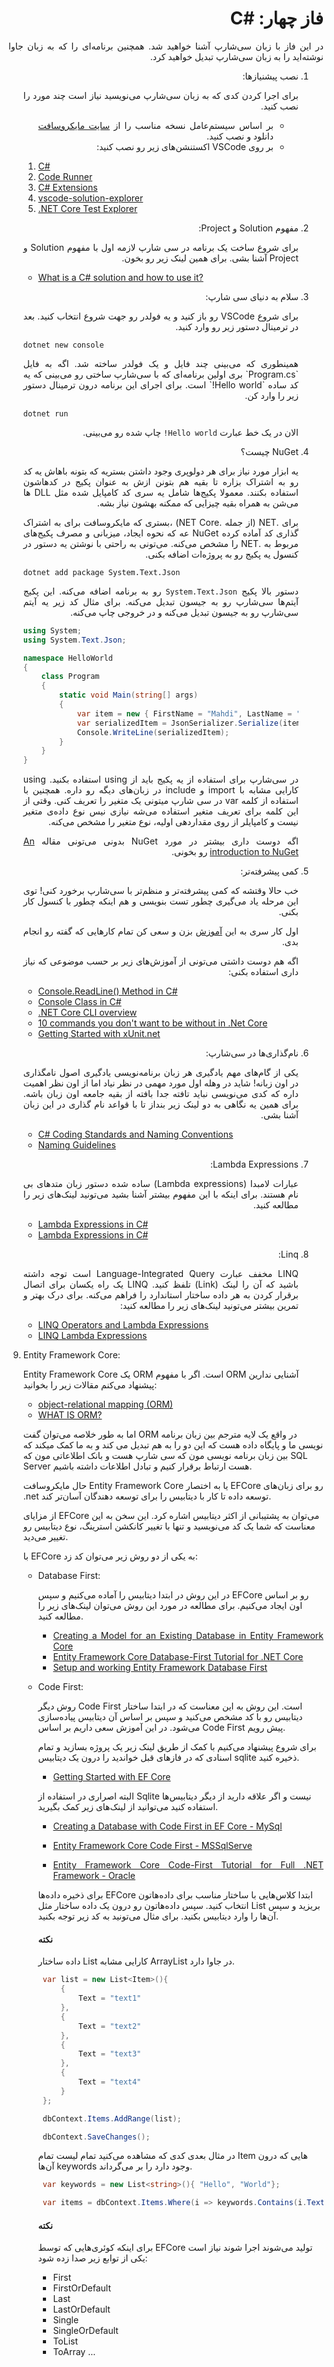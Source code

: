 <div dir="rtl" align='justify'>

# فاز چهار: #C

در این فاز با زبان سی‌شارپ آشنا خواهید شد. همچنین برنامه‌ای را که به زبان جاوا نوشته‌اید را به زبان سی‌شارپ تبدیل خواهید کرد.

1. نصب پیشنیازها:

   برای اجرا کردن کدی که به زبان سی‌شارپ می‌نویسید نیاز است چند مورد را نصب کنید.

   - بر اساس سیستم‌عامل نسخه مناسب را از [سایت مایکروسافت ](https://dotnet.microsoft.com/download/dotnet-core/3.1) دانلود و نصب کنید.
   - بر روی VSCode اکستنشن‌های زیر رو نصب کنید:

    <div dir="ltr" align='justify'>

   1. [C#](https://marketplace.visualstudio.com/items?itemName=ms-dotnettools.csharp)
   2. [Code Runner](https://marketplace.visualstudio.com/items?itemName=formulahendry.code-runner)
   3. [C# Extensions](https://marketplace.visualstudio.com/items?itemName=jchannon.csharpextensions)
   4. [vscode-solution-explorer](https://marketplace.visualstudio.com/items?itemName=fernandoescolar.vscode-solution-explorer)
   5. [.NET Core Test Explorer](https://marketplace.visualstudio.com/items?itemName=formulahendry.dotnet-test-explorer)

    </div>

2. مفهوم Solution و Project:

   برای شروع ساخت یک برنامه در سی شارپ لازمه اول با مفهوم Solution و Project آشنا بشی. برای همین لینک‌ زیر رو بخون.


    <div dir="ltr" align='justify'>

    - [What is a C# solution and how to use it?](https://stackoverflow.com/a/40400159/7498797)
    </div>

3. سلام به دنیای سی شارپ:

   برای شروع VSCode رو باز کنید و یه فولدر رو جهت شروع انتخاب کنید. بعد در ترمینال دستور زیر رو وارد کنید.

   <div dir="ltr" align='justify'>

   `dotnet new console`
   </div>
   همینطوری که می‌بینی چند فایل و یک فولدر ساخته شد. اگه به فایل `Program.cs` بری اولین برنامه‌ای که با سی‌شارپ ساختی رو می‌بینی که یه کد ساده `Hello world!` است. برای اجرای این برنامه درون ترمینال دستور زیر را وارد کن.

   <div dir="ltr" align='justify'>

   `dotnet run`
   </div>

   الان در یک خط عبارت `Hello world!` چاپ شده رو می‌بینی.

4. NuGet چیست؟

   یه ابزار مورد نیاز برای هر دولوپری وجود داشتن بستریه که بتونه باهاش یه کد رو به اشتراک بزاره تا بقیه هم بتونن ازش به عنوان پکیج در کدهاشون استفاده بکنند.
   معمولا پکیج‌ها شامل یه سری کد کامپایل شده مثل DLL ها می‌شن به همراه بقیه چیزایی که ممکنه بهشون نیاز بشه.


    برای .NET (از جمله .NET Core) ،بستری که مایکروسافت برای به اشتراک گذاری کد آماده کرده NuGet عه که نحوه ایجاد، میزبانی و مصرف پکیج‌های مربوط به .NET را مشخص می‌کنه.
    می‌تونی به راحتی با نوشتن یه دستور در کنسول یه پکیج رو به پروژه‌ات اضافه بکنی.

    <div dir="ltr" align='justify'>

    `dotnet add package System.Text.Json`

    </div>

    دستور بالا پکیج `System.Text.Json` رو به برنامه اضافه می‌کنه. این پکیج آیتم‌ها سی‌شارپ رو به جیسون تبدیل می‌کنه. برای مثال کد زیر یه آیتم سی‌شارپ رو به جیسون تبدیل می‌کنه و در خروجی چاپ می‌کنه.

    <div dir="ltr" align='justify'>

    ```C#
    using System;
    using System.Text.Json;

    namespace HelloWorld
    {
        class Program
        {
            static void Main(string[] args)
            {
                var item = new { FirstName = "Mahdi", LastName = "Malverdi"};
                var serializedItem = JsonSerializer.Serialize(item);
                Console.WriteLine(serializedItem);
            }
        }
    }
    ```

    </div>

    در سی‌شارپ برای استفاده از یه پکیج باید از using استفاده بکنید. using کارایی مشابه با import و include در زبان‌های دیگه رو داره.
    همچنین با استفاده از کلمه var در سی شارپ میتونی یک متغیر را تعریف کنی. وقتی از این کلمه برای تعریف متغیر استفاده می‌شه نیازی نیس نوع داده‌ی متغیر نیست و کامپایلر از روی مقداردهی اولیه، نوع متغیر را مشخص می‌کنه.

    اگه دوست داری بیشتر در مورد NuGet بدونی می‌تونی مقاله [An introduction to NuGet](https://docs.microsoft.com/en-us/nuget/what-is-nuget) رو بخونی.

5.  کمی پیشرفته‌تر:

    خب حالا وقتشه که کمی پیشرفته‌تر و منظم‌تر با سی‌شارپ برخورد کنی! توی این مرحله یاد می‌گیری چطور تست بنویسی و هم اینکه چطور با کنسول کار بکنی.

    اول کار سری به این [آموزش](https://softchris.github.io/pages/dotnet-core.html#resources) بزن و سعی کن تمام کارهایی که گفته رو انجام بدی.

    اگه هم دوست داشتی می‌تونی از آموزش‌های زیر بر حسب موضوعی که نیاز داری استفاده بکنی:

    <div dir="ltr" align='justify'>

    - [Console.ReadLine() Method in C#](<https://www.geeksforgeeks.org/console-readline-method-in-c-sharp/#:~:text=Console.-,ReadLine()%20Method%20in%20C%23,user%20presses%20the%20Enter%20key.>)
    - [Console Class in C#](https://www.geeksforgeeks.org/console-class-in-c-sharp/#:~:text=Weekday%20in%20C%23-,Console%20Class%20in%20C%23,output%20from%20the%20computer%20end.)
    - [.NET Core CLI overview](https://docs.microsoft.com/en-us/dotnet/core/tools/)
    - [10 commands you don't want to be without in .Net Core](https://softchris.github.io/pages/dotnet-10-commands.html#_4-dotnet-run)
    - [Getting Started with xUnit.net](https://xunit.net/docs/getting-started/netcore/cmdline)

    </div>

6.  نام‌گذاری‌ها در سی‌شارپ:

    یکی از گام‌های مهم یادگیری هر زبان برنامه‌نویسی یادگیری اصول نامگذاری در اون زبانه! شاید در وهله اول مورد مهمی در نظر نیاد اما از اون نظر اهمیت داره که کدی می‌نویسی نباید تافته جدا بافته از بقیه جامعه اون زبان باشه. برای همین یه نگاهی به دو لینک زیر بنداز تا با قواعد نام گذاری در این زبان آشنا بشی.

    <div dir="ltr" align='justify'>

    - [C# Coding Standards and Naming Conventions](https://github.com/ktaranov/naming-convention/blob/master/C%23%20Coding%20Standards%20and%20Naming%20Conventions.md)
    - [Naming Guidelines](https://docs.microsoft.com/en-us/dotnet/standard/design-guidelines/naming-guidelines)

    </div>

7.  Lambda Expressions:

    عبارات لامبدا (Lambda expressions) ساده شده دستور زبان متدهای بی نام هستند.
    برای اینکه با این مفهوم بیشتر آشنا بشید می‌تونید لینک‌های زیر را مطالعه کنید.

    <div dir="ltr" align='justify'>

    - [Lambda Expressions in C#](https://www.geeksforgeeks.org/lambda-expressions-in-c-sharp/)
    - [Lambda Expressions in C#](https://www.c-sharpcorner.com/UploadFile/bd6c67/lambda-expressions-in-C-Sharp/)

   </div>

</div>
<div dir="rtl" align='justify'>

8.  Linq:

    LINQ مخفف عبارت Language-Integrated Query است توجه داشته باشید که آن را لینک (Link) تلفظ کنید. LINQ یک راه یکسان برای اتصال برقرار کردن به هر داده ساختار استاندارد را فراهم می‌کنه.
    برای درک بهتر و تمرین بیشتر می‌تونید لینک‌های زیر را مطالعه کنید:

    <div dir="ltr" align='justify'>

    - [LINQ Operators and Lambda Expressions](https://www.c-sharpcorner.com/UploadFile/babu_2082/linq-operators-and-lambda-expression-syntax-examples/)
    - [LINQ Lambda Expressions](https://www.tutlane.com/tutorial/linq/linq-lambda-expressions)

   </div>

9. Entity Framework Core:

   Entity Framework Core یک ORM است. اگر با مفهوم ORM آشنایی ندارین پیشنهاد می‌کنم مقالات زیر را بخوانید:

   <div dir="ltr" align='justify'>

   - [object-relational mapping (ORM)](https://searchwindevelopment.techtarget.com/definition/object-relational-mapping)
   - [WHAT IS ORM?](https://www.brcline.com/blog/what-is-orm)

   </div>

   اما به طور خلاصه می‌توان گفت ORM در واقع یک لایه مترجم بین زبان برنامه نویسی ما و پایگاه داده هست که این دو را به هم تبدیل می کند و به ما کمک میکند که بین زبان برنامه نویسی مون که سی شارپ هست و بانک اطلاعاتی مون که SQL Server هست ارتباط برقرار کنیم و تبادل اطلاعات داشته باشیم.

   حال مایکروسافت Entity Framework Core یا به اختصار EFCore رو برای زبان‌های .net توسعه داده تا کار با دیتابیس را برای توسعه دهندگان آسان‌تر کند.

   از مزایای EFCore می‌توان به پشتیبانی از اکثر دیتابیس اشاره کرد. این سخن به این معناست که شما یک کد می‌نویسید و تنها با تغییر کانکشن استرینگ، نوع دیتابیس رو تغییر می‌دید.

   با EFCore به یکی از دو روش زیر می‌توان کد زد:

   - Database First:

     در این روش در ابتدا دیتابیس را آماده می‌کنیم و سپس EFCore رو بر اساس اون ایجاد می‌کنیم. برای مطالعه در مورد این روش می‌توان لینک‌های زیر را مطالعه کنید.

     <div dir="ltr" align='justify'>

     - [Creating a Model for an Existing Database in Entity Framework Core](https://www.entityframeworktutorial.net/efcore/create-model-for-existing-database-in-ef-core.aspx)
     - [Entity Framework Core Database-First Tutorial for .NET Core](https://www.devart.com/dotconnect/postgresql/docs/EFCore-Database-First-NET-Core.html)
     - [Setup and working Entity Framework Database First](https://www.c-sharpcorner.com/article/entity-framework-database-first-in-asp-net-core2/)
     </div>

   - Code First:

     روش دیگر Code First است. این روش به این معناست که در ابتدا ساختار دیتابیس رو با کد مشخص می‌کنید و سپس بر اساس آن دیتابیس پیاده‌سازی می‌شود. در این آموزش سعی داریم بر اساس Code First پیش رویم.

     برای شروع پیشنهاد می‌کنیم با کمک از طریق لینک زیر یک پروژه بسازید و تمام اسنادی که در فاز‌های قبل خواندید را درون یک دیتابیس sqlite ذخیره کنید.

     <div dir="ltr" align='justify'>

     - [Getting Started with EF Core](https://docs.microsoft.com/en-us/ef/core/get-started/?tabs=netcore-cli)
     </div>

     البته اصراری در استفاده از Sqlite نیست و اگر علاقه دارید از دیگر دیتابیس‌ها استفاده کنید می‌توانید از لینک‌های زیر کمک بگیرید.

     <div dir="ltr" align='justify'>

     - [Creating a Database with Code First in EF Core - MySql](https://docs.oracle.com/cd/E17952_01/connector-net-en/connector-net-entityframework-core-example.html#:~:text=7.2.-,1%20Creating%20a%20Database%20with%20Code%20First%20in%20EF%20Core,application%20using%20MySQL%20Connector%2FNET.)
     - [Entity Framework Core Code First - MSSqlServe](https://entityframeworkcore.com/approach-code-first)
     - [Entity Framework Core Code-First Tutorial for Full .NET Framework - Oracle](https://www.devart.com/dotconnect/oracle/docs/Tutorial_EFCore.html)
       </div>

       برای ذخیره داده‌ها EFCore ابتدا کلاس‌هایی با ساختار مناسب برای داده‌هاتون انتخاب کنید. سپس داده‌هاتون رو درون یک داده ساختار مثل List بریزید و سپس آن‌ها را وارد دیتابیس بکنید. برای مثال می‌تونید به کد زیر توجه بکنید.

       #### نکته

       داده ساختار List کارایی مشابه ArrayList در جاوا دارد.

       <div dir="ltr" align='justify'>

       ```C#
        var list = new List<Item>(){
            {
                Text = "text1"
            },
            {
                Text = "text2"
            },
            {
                Text = "text3"
            },
            {
                Text = "text4"
            }
        };

        dbContext.Items.AddRange(list);

        dbContext.SaveChanges();
       ```

       </div>

       در مثال بعدی کدی که مشاهده می‌کنید تمام لیست تمام Item هایی که درون آن‌ها keywords وجود دارد را بر می‌گرداند.

       <div dir="ltr" align='justify'>

       ```C#
        var keywords = new List<string>(){ "Hello", "World"};

        var items = dbContext.Items.Where(i => keywords.Contains(i.Text)).ToList();

       ```

       </div>

       #### نکته

       برای اینکه کوئری‌هایی که توسط EFCore تولید می‌شوند اجرا شوند نیاز است یکی از توابع زیر صدا زده شود:

       - First
       - FirstOrDefault
       - Last
       - LastOrDefault
       - Single
       - SingleOrDefault
       - ToList
       - ToArray
         ...

</div>
